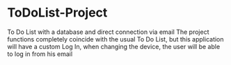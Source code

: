# ToDoList-Project
 To Do List with a database and direct connection via email
The project functions completely coincide with the usual To Do List,
but this application will have a custom Log In,
when changing the device, the user will be able to log in from his email
